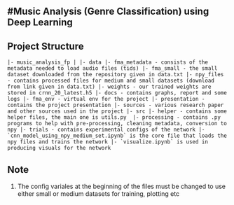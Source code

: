 #Music Analysis (Genre Classification) using Deep Learning
----------------------------------------------------------------------------------------------------------------------------

## Project Structure

``|- music_analysis_fp
    |
    |- data
        |- fma_metadata - consists of the metadata needed to load audio files (tids)
        |- fma_small - the small dataset downloaded from the repository given in data.txt
        |- npy_files - contains processed files for medium and small datasets (download from link given in data.txt)
        |- weights - our trained weights are stored in crnn_20_latest.h5
    |- docs - contains graphs, report and some logs
    |- fma_env - virtual env for the project
    |- presentation - contains the project presentation
    |- sources - various research paper and other sources used in the project
    |- src
        |- helper - contains some helper files, the main one is utils.py 
        |- processing - contains .py programs to help with pre-processing, cleaning metadata, conversion to npy
        |- trials - contains experimental configs of the network
        |- `cnn_model_using_npy_medium_set.ipynb` is the core file that loads the npy files and trains the network
        |- `visualize.ipynb` is used in producing visuals for the network``
        
## Note
1. The config variales at the beginning of the files must be changed to use either small or medium datasets for training, plotting etc
